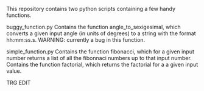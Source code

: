 This repository contains two python scripts containing a few handy functions.


buggy_function.py
   Contains the function angle_to_sexigesimal, which converts a given input
   angle (in units of degrees) to a string with the format hh:mm:ss.s.
   WARNING: currently a bug in this function.

simple_function.py
    Contains the function fibonacci, which for a given input number returns a list 
    of all the fibonnaci numbers up to that input number.
    Contains the function factorial, which returns the factorial for a a given 
    input value.


TRG EDIT
